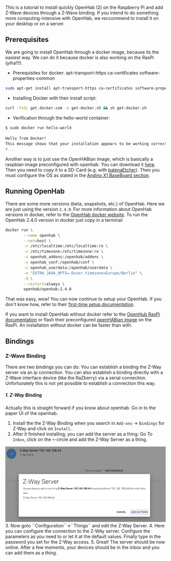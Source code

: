 This is a tutorial to install quickly OpenHab (2) on the Raspberry Pi and add Z-Wave devices through a Z-Wave binding. If you intend to do something more computing-intensive with OpenHab, we reccommend to install it on your desktop or on a server.

## Prerequisites
We are going to install OpenHab through a docker image, because its the easiest way. We can do it because docker is also working on the RasPi (yiha!!!). 

* Prerequisites for docker: apt-transport-https ca-certificates software-properties-common
```bash
sudo apt-get install apt-transport-https ca-certificates software-properties-common -y
```
* Installing Docker with their install script:
```bash
curl -fsSL get.docker.com -o get-docker.sh && sh get-docker.sh
```
* Verification through the hello-world container:
```bash
$ sudo docker run hello-world

Hello from Docker!
This message shows that your installation appears to be working correctly.
#...
```
Another way is to just use the OpenHABian image, which is basically a raspbian image preconfigured with openhab. You can download it [here](https://www.openhab.org/docs/installation/openhabian.html). Then you need to copy it to a SD-Card (e.g. with [balenaEtcher](https://www.balena.io/etcher/)). Then you must configure the OS as stated in the [Andino X1 BaseBoard section](https://github.com/andino-systems/Andino-X1/wiki/Andino-X1-BaseBoard). 
## Running OpenHab
There are some more versions (beta, snapshots, etc.) of OpenHab. Here we are just using the version ``2.4.0``. For more information about OpenHab versions in docker, refer to the [OpenHab docker website](https://hub.docker.com/r/openhab/openhab/).
To run the OpenHab 2.4.0 version in docker just copy in a terminal:
```bash
docker run \
        --name openhab \
        --net=host \
        -v /etc/localtime:/etc/localtime:ro \
        -v /etc/timezone:/etc/timezone:ro \
        -v openhab_addons:/openhab/addons \
        -v openhab_conf:/openhab/conf \
        -v openhab_userdata:/openhab/userdata \
        -e "EXTRA_JAVA_OPTS=-Duser.timezone=Europe/Berlin" \
        -d \
        --restart=always \
        openhab/openhab:2.4.0
```
That was easy, wow! You can now continue to setup your OpenHab. If you don't know how, refer to their [first-time setup documentation](https://www.openhab.org/docs/tutorial/1sttimesetup.html).

If you want to install OpenHab without docker refer to the [OpenHub RasPi documentation](https://www.openhab.org/docs/installation/rasppi.html) or flash their preconfigured [openHABian image](https://www.openhab.org/docs/installation/openhabian.html) on the RasPi. An installation without docker can be faster than with.

## Bindings

### Z-Wave Binding
There are two bindings you can do: You can establish a binding the Z-Way server via an ip connection. You can also establish a binding directly with a Z-Wave interface device (like the RaZberry) via a serial connection. Unfortunately this is not yet possible to establish a connection this way.
##### 1. Z-Way Binding
Actually this is straight forward if you know about openhab. Go in to the paper UI of the openhab. 
1. Install the the Z-Way Binding when you search in ``Add-ons`` -> ``Bindings`` for Z-Way and click on ``Install``.
2. After it finished installing, you can add the server as a thing: Go To ``Inbox``, click on the ``+``-circle and add the Z-Way Server as a thing. 
<div style="text-align:center;"><img src="add_z-way_as_thing.PNG" style="height:auto;"></div>
3. Now goto ``Configuration``->``Things`` and edit the Z-Way Server. 
4. Here you can configure the connection to the Z-WAy server. Configure the parameters as you need to or let it at the default values. Finally type in the password you set for the Z-Way access.
5. Great! The server should be now online. After a few moments, your devices should be in the inbox and you can add them as a thing.





